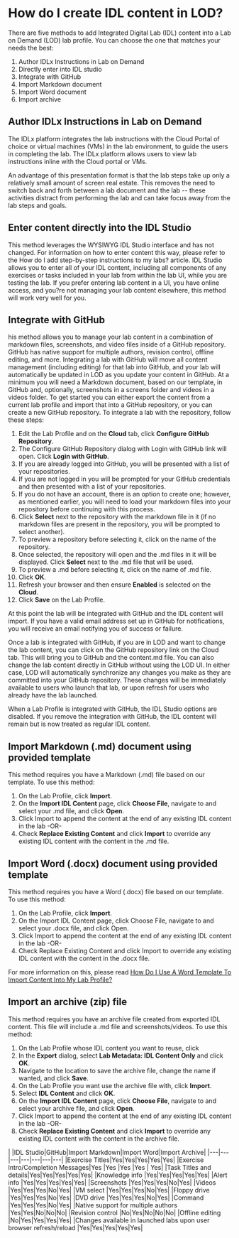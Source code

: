 # How do I create IDL content in LOD?

There are five methods to add Integrated Digital Lab (IDL) content into a Lab on Demand (LOD) lab profile. You can choose the one that matches your needs the best:

1. Author IDLx Instructions in Lab on Demand
1. Directly enter into IDL studio
1. Integrate with GitHub
1. Import Markdown document
1. Import Word document
1. Import archive

## Author IDLx Instructions in Lab on Demand

The IDLx platform integrates the lab instructions with the Cloud Portal of choice or virtual machines (VMs) in the lab environment, to guide the users in completing the lab. The IDLx platform allows users to view lab instructions inline with the Cloud portal or VMs.

An advantage of this presentation format is that the lab steps take up only a relatively small amount of screen real estate. This removes the need to switch back and forth between a lab document and the lab -- these activities distract from performing the lab and can take focus away from the lab steps and goals.

## Enter content directly into the IDL Studio

This method leverages the WYSIWYG IDL Studio interface and has not changed. For information on how to enter content this way, please refer to the How do I add step-by-step instructions to my labs? article. IDL Studio allows you to enter all of your IDL content, including all components of any exercises or tasks included in your lab from within the lab UI, while you are testing the lab. If you prefer entering lab content in a UI, you have online access, and you?re not managing your lab content elsewhere, this method will work very well for you.

## Integrate with GitHub

his method allows you to manage your lab content in a combination of markdown files, screenshots, and video files inside of a GitHub repository. GitHub has native support for multiple authors, revision control, offline editing, and more. Integrating a lab with GitHub will move all content management (including editing) for that lab into GitHub, and your lab will automatically be updated in LOD as you update your content in GitHub. At a minimum you will need a Markdown document, based on our template, in GitHub and, optionally, screenshots in a screens folder and videos in a videos folder. To get started you can either export the content from a current lab profile and import that into a GitHub repository, or you can create a new GitHub repository. To integrate a lab with the repository, follow these steps:

1. Edit the Lab Profile and on the **Cloud** tab, click **Configure GitHub Repository**.
1. The Configure GitHub Repository dialog with Login with GitHub link will open. Click **Login with GitHub**.
1. If you are already logged into GitHub, you will be presented with a list of your repositories.
1. If you are not logged in you will be prompted for your GitHub credentials and then presented with a list of your repositories.
1. If you do not have an account, there is an option to create one; however, as mentioned earlier, you will need to load your markdown files into your repository before continuing with this process.
1. Click **Select** next to the repository with the markdown file in it (if no markdown files are present in the repository, you will be prompted to select another).
1. To preview a repository before selecting it, click on the name of the repository.
1. Once selected, the repository will open and the .md files in it will be displayed. Click **Select** next to the .md file that will be used.
1. To preview a .md before selecting it, click on the name of .md file.
1. Click **OK**.
1. Refresh your browser and then ensure **Enabled** is selected on the **Cloud**.
1. Click **Save** on the Lab Profile.

At this point the lab will be integrated with GitHub and the IDL content will import. If you have a valid email address set up in GitHub for notifications, you will receive an email notifying you of success or failure.

Once a lab is integrated with GitHub, if you are in LOD and want to change the lab content, you can click on the GitHub repository link on the Cloud tab. This will bring you to GitHub and the content.md file. You can also change the lab content directly in GitHub without using the LOD UI. In either case, LOD will automatically synchronize any changes you make as they are committed into your GitHub repository. These changes will be immediately available to users who launch that lab, or upon refresh for users who already have the lab launched.

When a Lab Profile is integrated with GitHub, the IDL Studio options are disabled. If you remove the integration with GitHub, the IDL content will remain but is now treated as regular IDL content.

## Import Markdown (.md) document using provided template

This method requires you have a Markdown (.md) file based on our template. To use this method:

1. On the Lab Profile, click **Import**.
1. On the **Import IDL Content** page, click **Choose File**, navigate to and select your .md file, and click **Open**.
1. Click Import to append the content at the end of any existing IDL content in the lab -OR-
1. Check **Replace Existing Content** and click **Import** to override any existing IDL content with the content in the .md file.

## Import Word (.docx) document using provided template

This method requires you have a Word (.docx) file based on our template. To use this method:

1. On the Lab Profile, click **Import**.
1. On the Import IDL Content page, click Choose File, navigate to and select your .docx file, and click Open.
1. Click Import to append the content at the end of any existing IDL content in the lab -OR-
1. Check Replace Existing Content and click Import to override any existing IDL content with the content in the .docx file.

For more information on this, please read [How Do I Use A Word Template To Import Content Into My Lab Profile?](/lod-lab-developers/lod-lab-developer-training-level-2/how-do-i-use-a-word-template-to-import-content-into-my-lab-profile.md)

## Import an archive (zip) file

This method requires you have an archive file created from exported IDL content. This file will include a .md file and screenshots/videos. To use this method:

1. On the Lab Profile whose IDL content you want to reuse, click
1. In the **Export** dialog, select **Lab Metadata: IDL Content Only** and click **OK**.
1. Navigate to the location to save the archive file, change the name if wanted, and click **Save**.
1. On the Lab Profile you want use the archive file with, click **Import**.
1. Select **IDL Content** and click **OK**.
1. On the **Import IDL Content** page, click **Choose File**, navigate to and select your archive file, and click **Open**.
1. Click Import to append the content at the end of any existing IDL content in the lab -OR-
1. Check **Replace Existing Content** and click **Import** to override any existing IDL content with the content in the archive file.

| |IDL Studio|GitHub|Import Markdown|Import Word|Import Archive|
|---|---|---|---|---|---|---|
|Exercise Titles|Yes|Yes|Yes|Yes|Yes|
|Exercise Intro/Completion Messages|Yes |Yes |Yes |Yes | Yes|
|Task Titles and details|Yes|Yes|Yes|Yes|Yes|
|Knowledge info |Yes|Yes|Yes|Yes|Yes|
|Alert info |Yes|Yes|Yes|Yes|Yes|
|Screenshots |Yes|Yes|Yes|No|Yes|
|Videos |Yes|Yes|Yes|No|Yes|
|VM select |Yes|Yes|Yes|No|Yes|
|Floppy drive |Yes|Yes|Yes|No|Yes|
|DVD drive |Yes|Yes|Yes|No|Yes|
|Command |Yes|Yes|Yes|No|Yes|
|Native support for multiple authors |Yes|Yes|No|No|No|
|Revision control |No|Yes|No|No|No|
|Offline editing |No|Yes|Yes|Yes|Yes|
|Changes available in launched labs upon user browser refresh/reload |Yes|Yes|Yes|Yes|Yes|


